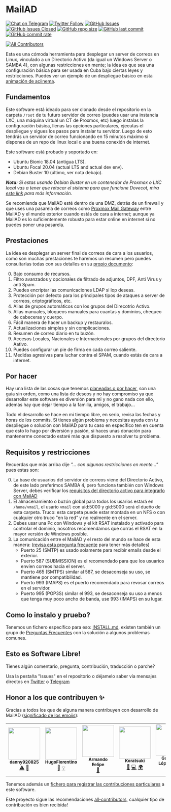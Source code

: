<!-- Traducido originalmente por: @stdevPavelmc "Pavel Milanes" <pavelmc@gmail.com> -->
# MailAD

[![Chat on Telegram](https://img.shields.io/badge/Chat%20on-Telegram-brightgreen?style=flat-square)](https://t.me/MailAD_dev) [![Twitter Follow](https://img.shields.io/twitter/follow/co7wt?label=Follow&style=flat-square)](https://twitter.com/co7wt) [![GitHub Issues](https://img.shields.io/github/issues/stdevPavelmc/mailad?style=flat-square)](https://github.com/stdevPavelmc/mailad/issues) [![GitHub Issues Closed](https://img.shields.io/github/issues-closed/stdevPavelmc/mailad?style=flat-square)](https://github.com/stdevPavelmc/mailad/issues?q=is%3Aissue+is%3Aclosed) [![GitHub repo size](https://img.shields.io/github/repo-size/stdevPavelmc/mailad?style=flat-square)](https://github.com/stdevPavelmc/mailad/archive/master.zip) [![GitHub last commit](https://img.shields.io/github/last-commit/stdevPavelmc/mailad?style=flat-square)](https://github.com/stdevPavelmc/mailad/commits/master) [![GitHub commit rate](https://img.shields.io/github/commit-activity/m/stdevPavelmc/mailad?style=flat-square)](https://github.com/stdevPavelmc/mailad/commits/master)

<!-- ALL-CONTRIBUTORS-BADGE:START - Do not remove or modify this section -->
[![All Contributors](https://img.shields.io/badge/all_contributors-6-orange.svg?style=flat-square)](#contributors-)
<!-- ALL-CONTRIBUTORS-BADGE:END -->

Esta es una cómoda herramienta para desplegar un server de correos en Linux, vinculado a un Directorio Activo (da igual un Windows Server o SAMBA 4), con algunas restricciones en mente; la idea es que sea una configuración básica para ser usada en Cuba bajo ciertas leyes y restricciones. Puedes ver un ejemplo de un despliegue básico en esta [animación de aciinema](https://asciinema.org/a/fD1LuVLfeb8RPCHOIgbR1J9d8).

## Fundamentos

Este software está ideado para ser clonado desde el repositorio en la carpeta `/root` de tu futuro servidor de correo (puedes usar una instancia LXC, una máquina virtual un CT de Proxmox, etc) luego instalas la configuración básica, llenas las opciones particulares, ejecutas el despliegue y sigues los pasos para instalar tu servidor. Luego de esto tendrás un servidor de correo funcionando en 15 minutos máximo si dispones de un repo de linux local o una buena conexión de internet.

Este software está probado y soportado en:

- Ubuntu Bionic 18.04 (antigua LTS).
- Ubuntu Focal 20.04 (actual LTS and actual dev env).
- Debian Buster 10 (último, ver nota debajo).

_**Nota:** Si estas usando Debian Buster en un contenedor de Proxmox o LXC local vas a tener que retocar el sistema para que funcione Dovecot, mira [este link](https://serverfault.com/questions/976250/dovecot-lxc-apparmor-denied-buster) para más información._

Se recomienda que MailAD esté dentro de una DMZ, detrás de un firewall y que uses una pasarela de correos como [Proxmox Mail Gateway](https://www.proxmox.com/en/proxmox-mail-gateway) entre MailAD y el mundo exterior cuando estás de cara a internet; aunque ya MailAD es lo suficientemente robusto para estar online en internet si no puedes poner una pasarela.

## Prestaciones

La idea es desplegar un server final de correos de cara a los usuarios, como son muchas prestaciones te haremos un resumen pero puedes consultarlas todas con sus detalles en su [propio documento](../Features.md):

0. Bajo consumo de recursos.
0. Filtro avanzados y opcionales de filtrado de adjuntos, DPF, Anti Virus y anti Spam.
0. Puedes encriptar las comunicaciones LDAP si lop deseas.
0. Protección por defecto para los principales tipos de ataques a server de correos, criptográficos, etc.
0. Alias de grupos automáticos con los grupos del Direcotrio Activo. 
0. Alias manuales, bloqueos manuales para cuantas y dominios, chequeo de cabeceras y cuerpo.
0. Fácil manera de hacer un backup y restauralos.
0. Actualizaciones simples y sin complicaciones.
0. Resumen de correo diario en tu buzón.
0. Accesos Locales, Nacionales e Internacionales por grupos del directorio Aativo.
0. Puedes configurar un pie de firma en cada correo saliente.
0. Medidas agresivas para luchar contra el SPAM, cuando estás de cara a internet.

## Por hacer

Hay una lista de las cosas que tenemos [planeadas o por hacer](../TODO.md), son una guía sin orden, como una lista de deseos y no hay compromiso ya que desarrollar este software es diversión para mi y no gano nada con ello, además hay que dejar tiempo a la familia, amigos, el trabajo...

Todo el desarrollo se hace en mi tiempo libre, en serio, revisa las fechas y horas de los commits. Si tienes algún problema y necesitas ayuda con tu despliegue o solución con MailAD para tu caso en específico ten en cuenta que esto lo hago por diversión y pasión, si haces unas donación para mantenerme conectado estaré más que dispuesto a resolver tu problema.

## Requisitos y restricciones

Recuerdas que más arriba dije _"... con algunas restricciones en mente..."_ pues estas son:

0. La base de usuarios del servidor de correos viene del Directorio Activo, de este lado preferimos SAMBA 4, pero funciona también con Windows Server, debes verificar los [requisitos del directorio activo para integrarlo con MailAD](../AD_Requirements.md)
0. El almacenamiento o buzón global para todos los usarios estará en `/home/vmail`, el usario `vmail` con uid:5000 y gid:5000 será el dueño de esta carpeta. Truco: esta carpeta puede estar montada en un NFS o con cualquier otro truco "en la red" y no realmente en el server.
0. Debes usar una Pc con Windows y el kit RSAT instalado y activado para controlar el dominio, nosotros recomendamos que corras el RSAT en la mayor versión de Windows posible.
0. La comunicación entre el MailAD y el resto del mundo se hace de esta manera: ([revisa esta pregunta frecuente](../FAQ.md#what-ports-i-need-to-get-open-to-make-sure-the-servers-works-ok) para tener más detalles)
    - Puerto 25 (SMTP) es usado solamente para recibir emails desde el exterior.
    - Puerto 587 (SUBMISSION) es el recomendado para que los usuarios envíen correos hacia el server.
    - Puerto 465 (SMTPS) similar al 587, se desaconseja su uso, se mantiene por compatibilidad.
    - Puerto 993 (IMAPS) es el puerto recomendado para revosar correos en el servidor.
    - Puerto 995 (POP3S) similar el 993, se desaconseja su uso a menos que tenga muy poco ancho de banda, use 993 (IMAPS) en su lugar. 

## Como lo instalo y pruebo?

Tenemos un fichero específico para eso: [INSTALL.md](../INSTALL.md), existen también un grupo de [Preguntas Frecuentes](../FAQ.md) con la solución a algunos problemas comunes.

## Esto es Software Libre!

Tienes algún comentario, pregunta, contribución, traducción o parche?

Usa la pestaña "Issues" en el repositorio o déjamelo saber vía mensajes directos en [Twitter](https://twitter.com/co7wt) o [Telegram](https://t.me/pavelmc)

## Honor a los que contribuyen ✨

Gracias a todos los que de alguna manera contribuyen con desarrollo de MailAD ([significado de los emojis](https://allcontributors.org/docs/en/emoji-key)):

<!-- ALL-CONTRIBUTORS-LIST:START - Do not remove or modify this section -->
<!-- prettier-ignore-start -->
<!-- markdownlint-disable -->
<table>
  <tr>
    <td align="center"><a href="https://github.com/danny920825"><img src="https://avatars2.githubusercontent.com/u/33090194?v=4" width="100px;" alt=""/><br /><sub><b>danny920825</b></sub></a><br /><a href="https://github.com/stdevPavelmc/mailad/commits?author=danny920825" title="Tests">⚠️</a> <a href="#ideas-danny920825" title="Ideas, Planning, & Feedback">🤔</a></td>
    <td align="center"><a href="https://github.com/HugoFlorentino"><img src="https://avatars0.githubusercontent.com/u/11479345?v=4" width="100px;" alt=""/><br /><sub><b>HugoFlorentino</b></sub></a><br /><a href="#ideas-HugoFlorentino" title="Ideas, Planning, & Feedback">🤔</a> <a href="#example-HugoFlorentino" title="Examples">💡</a></td>
    <td align="center"><a href="https://www.sysadminsdecuba.com"><img src="https://avatars1.githubusercontent.com/u/12705691?v=4" width="100px;" alt=""/><br /><sub><b>Armando Felipe</b></sub></a><br /><a href="#ideas-armandofcom" title="Ideas, Planning, & Feedback">🤔</a></td>
    <td align="center"><a href="https://github.com/Koratsuki"><img src="https://avatars0.githubusercontent.com/u/20727446?v=4" width="100px;" alt=""/><br /><sub><b>Koratsuki</b></sub></a><br /><a href="#ideas-Koratsuki" title="Ideas, Planning, & Feedback">🤔</a> <a href="https://github.com/stdevPavelmc/mailad/commits?author=Koratsuki" title="Code">💻</a> <a href="#translation-Koratsuki" title="Translation">🌍</a></td>
    <td align="center"><a href="http://www.daxslab.com"><img src="https://avatars0.githubusercontent.com/u/13596248?v=4" width="100px;" alt=""/><br /><sub><b>Gabriel A. López López</b></sub></a><br /><a href="#translation-glpzzz" title="Translation">🌍</a></td>
    <td align="center"><a href="https://github.com/oneohthree"><img src="https://avatars0.githubusercontent.com/u/7398832?v=4" width="100px;" alt=""/><br /><sub><b>oneohthree</b></sub></a><br /><a href="#ideas-oneohthree" title="Ideas, Planning, & Feedback">🤔</a></td>
  </tr>
</table>

<!-- markdownlint-enable -->
<!-- prettier-ignore-end -->
<!-- ALL-CONTRIBUTORS-LIST:END -->

Tenemos además un [fichero para registrar las contribuciones particulares](../Contributors.md) a este software.

Este proyecto sigue las recomendaciones [all-contributors](https://github.com/all-contributors/all-contributors), cualquier tipo de contribución es bien recibida!
